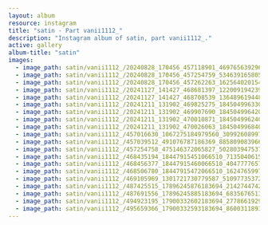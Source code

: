 ```yaml
---
layout: album
resource: instagram
title: "satin - Part vanii1112_"
description: "Instagram album of satin, part vanii1112_."
active: gallery
album-title: "satin"
images:
  - image_path: satin/vanii1112_/20240828_170456_457118901_469765639296271_3461577260146627822_n.jpg
  - image_path: satin/vanii1112_/20240828_170456_457254759_534639165805021_8011319085444612119_n.jpg
  - image_path: satin/vanii1112_/20240828_170456_457262263_1625640201549839_5256822918735654424_n.jpg
  - image_path: satin/vanii1112_/20241127_141427_468681397_1220091942396496_6808196367810259730_n.jpg
  - image_path: satin/vanii1112_/20241127_141427_468708539_1364896194485961_1912174107180111879_n.jpg
  - image_path: satin/vanii1112_/20241211_131902_469825275_18450499633066510_9049474797996222477_n.jpg
  - image_path: satin/vanii1112_/20241211_131902_469907690_18450499642066510_7063745029235662941_n.jpg
  - image_path: satin/vanii1112_/20241211_131902_470010871_18450499624066510_3147254563275298954_n.jpg
  - image_path: satin/vanii1112_/20241211_131902_470026063_18450499684066510_8881375575507390331_n.jpg
  - image_path: satin/vanii1112_/457016630_1067275184979560_3099260899732618162_n.jpg
  - image_path: satin/vanii1112_/457039512_491076787186369_8858090839661213749_n.jpg
  - image_path: satin/vanii1112_/457254758_475146372065827_502803947537457451_n.jpg
  - image_path: satin/vanii1112_/468435194_18447915451066510_7135040615977087796_n.jpg
  - image_path: satin/vanii1112_/468456377_18447915460066510_4047777657243423463_n.jpg
  - image_path: satin/vanii1112_/468506780_18447915472066510_1624765997703156936_n.jpg
  - image_path: satin/vanii1112_/469105969_1301721730779587_5109773537279210856_n.jpg
  - image_path: satin/vanii1112_/487425515_17896245876183694_2142744742084198366_n.jpg
  - image_path: satin/vanii1112_/487691556_17896245885183694_6835676513778427342_n.jpg
  - image_path: satin/vanii1112_/494923195_17900332602183694_2778661929039522733_n.jpg
  - image_path: satin/vanii1112_/495659366_17900332593183694_8600311893324484144_n.jpg
---
```

